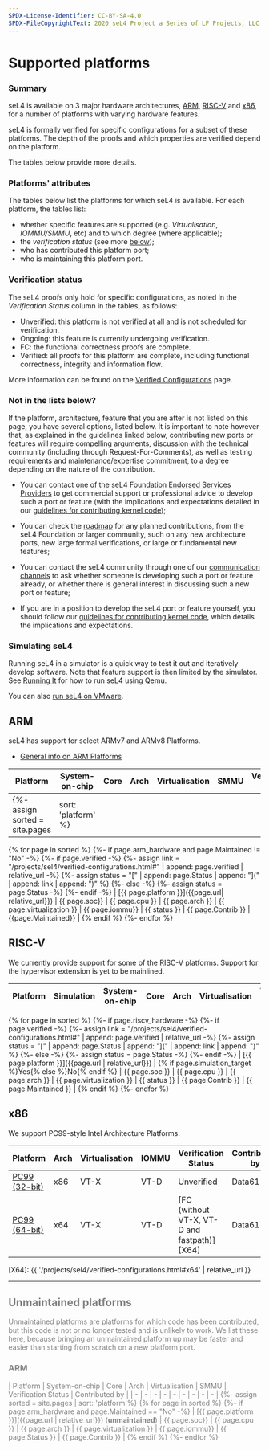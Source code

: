 ```yaml
---
SPDX-License-Identifier: CC-BY-SA-4.0
SPDX-FileCopyrightText: 2020 seL4 Project a Series of LF Projects, LLC.
---
```

# Supported platforms

### Summary

seL4 is available on 3 major hardware architectures, [ARM](#arm),
[RISC-V](#risc-v) and [x86](#x86), for a number of platforms with varying
hardware features.

seL4 is formally verified for specific configurations for a subset of these
platforms. The depth of the proofs and which properties are verified depend on
the platform.

The tables below provide more details.


### Platforms' attributes

The tables below list the platforms for which seL4 is available. For each
platform, the tables list:

- whether specific features are supported (e.g. *Virtualisation*, *IOMMU/SMMU*, etc) and to which degree (where applicable);
- the *verification status* (see more [below](#verification-status));
- who has contributed this platform port;
- who is maintaining this platform port.

### Verification status

The seL4 proofs only hold for specific configurations, as noted in the *Verification Status* column in the tables, as follows:

* Unverified: this platform is not verified at all and is not scheduled for verification.
* Ongoing: this feature is currently undergoing verification.
* FC: the functional correctness proofs are complete.
* Verified: all proofs for this platform are complete, including functional correctness, integrity and information flow.

More information can be found on the [Verified Configurations](../projects/sel4/verified-configurations.md) page.

### Not in the lists below?

If the platform, architecture, feature that you are after is not listed on this page,
you have several options, listed below. It is important to note however that, as
explained in the guidelines linked below, contributing new ports or features will require
compelling arguments, discussion with the technical community (including through
Request-For-Comments), as well as testing requirements and maintenance/expertise
commitment, to a degree depending on the nature of the contribution.


* You can contact one of the seL4 Foundation [Endorsed Services
  Providers](https://sel4.systems/Foundation/Services/) to get commercial
  support or professional advice to develop such a port or feature (with the
  implications and expectations detailed in our [guidelines for contributing
  kernel code](../projects/sel4/kernel-contribution.html));

* You can check the [roadmap](https://sel4.systems/roadmap.html) for any planned
  contributions, from the seL4 Foundation or larger community, such on any new
  architecture ports, new large formal verifications, or large or fundamental
  new features;

* You can contact the seL4 community through one of our [communication
  channels](https://sel4.systems/contact/) to ask whether someone is developing
  such a port or feature already, or whether there is general interest in discussing
  such a new port or feature;

* If you are in a position to develop the seL4 port or feature yourself, you
  should follow our [guidelines for contributing kernel
  code](../projects/sel4/kernel-contribution.html), which details the
  implications and expectations.


### Simulating seL4

Running seL4 in a simulator is a quick way to test it out and iteratively develop software.
Note that feature support is then limited by the simulator.
See [Running It](/seL4Test#RunningIt) for how to run seL4 using Qemu.

You can also [run seL4 on VMware](VMware).

## ARM

seL4 has support for select ARMv7 and ARMv8 Platforms.

* [General info on ARM Platforms](GeneralARM)

| Platform                                      | System-on-chip            | Core             | Arch  | Virtualisation | SMMU              | Verification Status     | Contributed by | Maintained by |
| - | - | - | - | - | - | - | - | - |
{%- assign sorted = site.pages | sort: 'platform' %}
{% for page in sorted %}
{%- if page.arm_hardware and page.Maintained != "No" -%}
{%-   if page.verified -%}
{%-    assign link = "/projects/sel4/verified-configurations.html#" | append: page.verified | relative_url -%}
{%-    assign status = "[" | append: page.Status | append: "](" | append: link | append: ")" %}
{%-   else -%}
{%-    assign status = page.Status -%}
{%-   endif -%}
| [{{ page.platform }}]({{page.url| relative_url}}) | {{ page.soc}} | {{ page.cpu }} | {{ page.arch }} | {{ page.virtualization }} | {{ page.iommu}} | {{ status }} | {{ page.Contrib }} | {{page.Maintained}} |
{% endif %}
{%- endfor %}


## RISC-V

We currently provide support for some of the RISC-V platforms. Support for the hypervisor extension is yet to be mainlined.

| Platform | Simulation | System-on-chip | Core | Arch | Virtualisation | Verification Status | Contributed by | Maintained by |
| -        |  -         | -              | -    | -    | -              | -                   | -              | -             |
{% for page in sorted %}
{%- if page.riscv_hardware -%}
{%-   if page.verified -%}
{%-    assign link = "/projects/sel4/verified-configurations.html#" | append: page.verified | relative_url -%}
{%-    assign status = "[" | append: page.Status | append: "](" | append: link | append: ")" %}
{%-   else -%}
{%-    assign status = page.Status -%}
{%-   endif -%}
| [{{ page.platform }}]({{page.url | relative_url}}) | {% if page.simulation_target %}Yes{% else %}No{% endif %} | {{ page.soc }} | {{ page.cpu }} | {{ page.arch }} | {{ page.virtualization }} | {{ status }} | {{ page.Contrib }} | {{ page.Maintained }} |
{% endif %}
{%- endfor %}

## x86

We support PC99-style Intel Architecture Platforms.

| Platform              | Arch | Virtualisation | IOMMU | Verification Status                  | Contributed by | Maintained by |
| -                     |  -   | -              | -     | -                                    | -              | -             |
| [PC99 (32-bit)](IA32.html) | x86  | VT-X           | VT-D  | Unverified                           | Data61         | seL4 Foundation        |
| [PC99 (64-bit)](IA32.html) | x64  | VT-X           | VT-D  | [FC (without VT-X, VT-D and fastpath)][X64] | Data61         | seL4 Foundation        |

[X64]: {{ '/projects/sel4/verified-configurations.html#x64' | relative_url }}


---

##  <span style="color:grey">Unmaintained platforms</span>

<span style="color:grey">
Unmaintained platforms are platforms for which code has been contributed, but
this code is not or no longer tested and is unlikely to work. We list these
here, because bringing an unmaintained platform up may be faster and easier than
starting from scratch on a new platform port.


###  <span style="color:grey">ARM</span>

| <span style="color:grey">Platform</span> | <span style="color:grey">System-on-chip</span> | <span style="color:grey">Core</span> | <span style="color:grey">Arch</span> | <span style="color:grey">Virtualisation</span> | <span style="color:grey">SMMU</span> | <span style="color:grey">Verification Status</span> | <span style="color:grey">Contributed by</span> |
| - | - | - | - | - | - | - | - | - |
{%- assign sorted = site.pages | sort: 'platform'%}
{% for page in sorted %}
{%- if page.arm_hardware and page.Maintained == "No" -%}
| <span style="color:grey">[{{ page.platform }}]({{page.url | relative_url}})</span> (**unmaintained**) | <span style="color:grey">{{ page.soc}}</span> | <span style="color:grey">{{ page.cpu }}</span> | <span style="color:grey">{{ page.arch }}</span> | <span style="color:grey">{{ page.virtualization }}</span> | <span style="color:grey">{{ page.iommu}}</span> | <span style="color:grey">{{ page.Status }}</span> | <span style="color:grey">{{ page.Contrib }}</span> |
{% endif %}
{%- endfor %}
